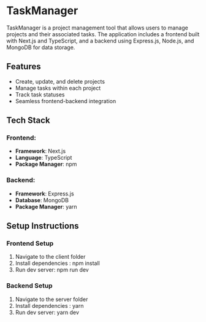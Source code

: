 # TaskManager

TaskManager is a project management tool that allows users to manage projects and their associated tasks. The application includes a frontend built with Next.js and TypeScript, and a backend using Express.js, Node.js, and MongoDB for data storage.


## Features

- Create, update, and delete projects
- Manage tasks within each project
- Track task statuses
- Seamless frontend-backend integration

## Tech Stack

### Frontend:
- **Framework**: Next.js
- **Language**: TypeScript
- **Package Manager**: npm

### Backend:
- **Framework**: Express.js
- **Database**: MongoDB
- **Package Manager**: yarn

## Setup Instructions

### Frontend Setup

1. Navigate to the client folder 
2. Install dependencies : npm install
3. Run dev server:  npm run dev


### Backend Setup

1. Navigate to the server folder 
2. Install dependencies : yarn 
3. Run dev server:  yarn dev
